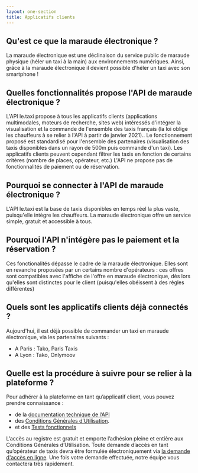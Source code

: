 ```yaml
---
layout: one-section
title: Applicatifs clients
---
```



## Qu'est ce que la maraude électronique ?

La maraude électronique est une déclinaison du service public de maraude physique (héler un taxi à la main) aux environnements numériques. Ainsi, grâce à la maraude électronique il devient possible d'héler un taxi avec son smartphone !

## Quelles fonctionnalités propose l'API de maraude électronique ?

L'API le.taxi propose à tous les applicatifs clients (applications multimodales, moteurs de recherche, sites web) intéressés d'intégrer la visualisation et la commande de l'ensemble des taxis français (la loi oblige les chauffeurs à se relier à l'API à partir de janvier 2021).. 
Le fonctionnement proposé est standardisé pour l'ensemble des partenaires (visualisation des taxis disponibles dans un rayon de 500m puis commande d'un taxi). Les applicatifs clients peuvent cependant filtrer les taxis en fonction de certains critères (nombre de places, opérateur, etc.)
L'API ne propose pas de fonctionnalités de paiement ou de réservation.

## Pourquoi se connecter à l'API de maraude électronique ?

L'API le.taxi est la base de taxis disponibles en temps réel la plus vaste, puisqu'elle intègre les chauffeurs. La maraude électronique offre un service simple, gratuit et accessible à tous.

## Pourquoi l'API n'intégère pas le paiement et la réservation ?

Ces fonctionalités dépasse le cadre de la maraude électronique. Elles sont en revanche proposées par un certains nombre d'opérateurs : ces offres sont compatibles avec l'affiche de l'offre en maraude électronique, dès lors qu'elles sont distinctes pour le client (puisqu'elles obéissent à des règles différentes)

## Quels sont les applicatifs clients déjà connectés ?

Aujourd'hui, il est déjà possible de commander un taxi en maraude électronique, via les partenaires suivants : 
- A Paris : Tako, Paris Taxis
- A Lyon : Tako, Onlymoov

## Quelle est la procédure à suivre pour se relier à la plateforme ?

Pour adhérer à la plateforme en tant qu’applicatif client, vous pouvez prendre connaissance :
  - de la [documentation technique de l’API](/tech.html)
  - des [Conditions Générales d’Utilisation](/assets/documents/CGU.pdf).
  - et des [Tests fonctionnels](/tests.html)


L’accès au registre est gratuit et emporte l’adhésion pleine et entière aux Conditions Générales d’Utilisation. Toute demande d’accès en tant qu’opérateur de taxis devra être formulée électroniquement via [la demande d'accès en ligne](https://api.gouv.fr/les-api/le-taxi/demande-acces). Une fois votre demande effectuée, notre équipe vous contactera très rapidement. 
